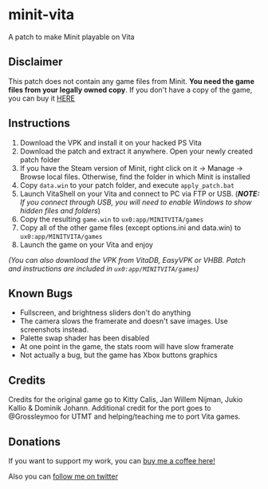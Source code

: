 # minit-vita
A patch to make Minit playable on Vita

###

## Disclaimer
This patch does not contain any game files from Minit. **You need the game files from your legally owned copy**.
If you don't have a copy of the game, you can buy it [HERE](https://store.steampowered.com/app/609490/Minit/)

## Instructions 
1. Download the VPK and install it on your hacked PS Vita
2. Download the patch and extract it anywhere. Open your newly created patch folder
3. If you have the Steam version of Minit, right click on it -> Manage -> Browse local files. Otherwise, find the folder in which Minit is installed
4. Copy `data.win` to your patch folder, and execute `apply_patch.bat`
5. Launch VitaShell on your Vita and connect to PC via FTP or USB. (***NOTE:*** *If you connect through USB, you will need to enable Windows to show hidden files and folders*)
6. Copy the resulting `game.win` to `ux0:app/MINITVITA/games`
7. Copy all of the other game files (except options.ini and data.win) to `ux0:app/MINITVITA/games`
8. Launch the game on your Vita and enjoy

_(You can also download the VPK from VitaDB, EasyVPK or VHBB. Patch and instructions are included in `ux0:app/MINITVITA/games`)_

## Known Bugs
* Fullscreen, and brightness sliders don't do anything
* The camera slows the framerate and doesn't save images. Use screenshots instead.
* Palette swap shader has been disabled
* At one point in the game, the stats room will have slow framerate
* Not actually a bug, but the game has Xbox buttons graphics

## Credits
Credits for the original game go to Kitty Calis, Jan Willem Nijman, Jukio Kallio & Dominik Johann.
Additional credit for the port goes to @Grossleymoo for UTMT and helping/teaching me to port Vita games.

## Donations
If you want to support my work, you can [buy me a coffee here!](https://www.buymeacoffee.com/m1s3ry)

Also you can [follow me on twitter](https://www.twitter.com/m1s3ry_)
